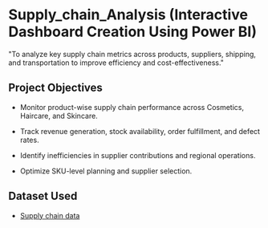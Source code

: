 # Supply_chain_Analysis (Interactive Dashboard Creation Using Power BI)
"To analyze key supply chain metrics across products, suppliers, shipping, and transportation to improve efficiency and cost-effectiveness."

## Project Objectives

- Monitor product-wise supply chain performance across Cosmetics, Haircare, and Skincare.

- Track revenue generation, stock availability, order fulfillment, and defect rates.

- Identify inefficiencies in supplier contributions and regional operations.

- Optimize SKU-level planning and supplier selection.

## Dataset Used
- <a href="https://github.com/amit4910/Supply_chain_Dashboard/blob/main/CDACL-003-Supply%20Chain%20Analysis%20.docx">Supply chain data</a>


